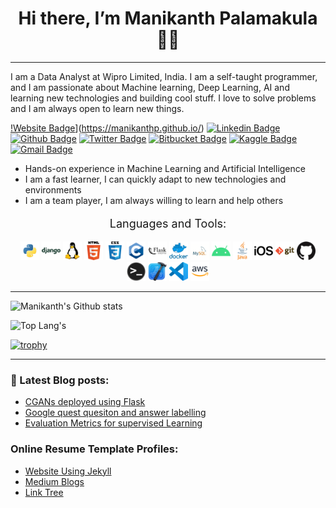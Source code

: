 <h1 align="center">Hi there, I’m Manikanth Palamakula 👨‍💻</h1>
<hr class="dashed">
<p>
I am a Data Analyst at Wipro Limited, India. I am a self-taught programmer, and I am passionate about Machine learning, Deep Learning, AI and learning new technologies and building cool stuff.
I love to solve problems and I am always open to learn new things.
</p>


[!Website Badge](https://img.shields.io/badge/website-000000?style=for-the-badge&logo=About.me&logoColor=white)](https://manikanthp.github.io/)
[![Linkedin Badge](https://img.shields.io/badge/-manikanthp-blue?style=flat-square&logo=Linkedin&logoColor=white&link=/https://www.linkedin.com/in/surya-teja-tadaka-36ba8814a/)](https://www.linkedin.com/in/manikanth123/)
[![Github Badge](https://img.shields.io/badge/-Github-blue?style=flat-square&logo=Github&logoColor=white&link=/https://github.com/manikanthp)](https://github.com/manikanthp)
[![Twitter Badge](https://img.shields.io/badge/-Twitter-blue?style=flat-square&logo=Twitter&logoColor=white&link=/https://twitter.com/manikanthgoud3)](https://twitter.com/manikanthgoud3)
[![Bitbucket Badge](https://img.shields.io/badge/-Bitbucket-blue?style=flat-square&logo=Bitbucket&logoColor=white&link=/https://bitbucket.org/manikanthp/)](https://bitbucket.org/manikanthp/)
[![Kaggle Badge](https://img.shields.io/badge/-kaggle-c14438?style=flat-square&logo=Kaggle&logoColor=white&link=https://www.kaggle.com/manikanthgoud)](https://www.kaggle.com/manikanthgoud)
[![Gmail Badge](https://img.shields.io/badge/-manikanthgoud123@gmail.com-c14438?style=flat-square&logo=Gmail&logoColor=white&link=mailto:manikanthgoud123@gmail.com)](mailto:manikanthgoud123@gmail.com)

- Hands-on experience in Machine Learning and Artificial Intelligence
- I am a fast learner, I can quickly adapt to new technologies and environments
- I am a team player, I am always willing to learn and help others

<p align="center" style="font-size:18px">Languages and Tools:</p>
<p align="center">
<img alt="python" height="30" src="https://raw.githubusercontent.com/github/explore/80688e429a7d4ef2fca1e82350fe8e3517d3494d/topics/python/python.png">
<img alt="django" height="30" src="https://raw.githubusercontent.com/github/explore/80688e429a7d4ef2fca1e82350fe8e3517d3494d/topics/django/django.png">
<img alt="linux" height="30" src="https://raw.githubusercontent.com/github/explore/80688e429a7d4ef2fca1e82350fe8e3517d3494d/topics/linux/linux.png">
<img alt="html" height="30" src="https://raw.githubusercontent.com/github/explore/80688e429a7d4ef2fca1e82350fe8e3517d3494d/topics/html/html.png">
<img alt="css" height="30" src="https://raw.githubusercontent.com/github/explore/80688e429a7d4ef2fca1e82350fe8e3517d3494d/topics/css/css.png">
<img alt="c" height="30" src="https://raw.githubusercontent.com/github/explore/80688e429a7d4ef2fca1e82350fe8e3517d3494d/topics/c/c.png">
<img alt="flask" height="30" src="https://raw.githubusercontent.com/github/explore/80688e429a7d4ef2fca1e82350fe8e3517d3494d/topics/flask/flask.png">
<img alt="docker" height="30" src="https://raw.githubusercontent.com/github/explore/80688e429a7d4ef2fca1e82350fe8e3517d3494d/topics/docker/docker.png">
<img alt="mysql" height="30" src="https://raw.githubusercontent.com/github/explore/80688e429a7d4ef2fca1e82350fe8e3517d3494d/topics/mysql/mysql.png">
<img alt="android" height="30" src="https://raw.githubusercontent.com/github/explore/80688e429a7d4ef2fca1e82350fe8e3517d3494d/topics/android/android.png" />
<img alt="Java" height="30" src="https://raw.githubusercontent.com/github/explore/80688e429a7d4ef2fca1e82350fe8e3517d3494d/topics/java/java.png" />
<img alt="iOS" height="30" src="https://raw.githubusercontent.com/github/explore/80688e429a7d4ef2fca1e82350fe8e3517d3494d/topics/ios/ios.png" />
<img alt="Git" height="30" src="https://raw.githubusercontent.com/github/explore/80688e429a7d4ef2fca1e82350fe8e3517d3494d/topics/git/git.png" />
<img alt="GitHub" height="30" src="https://raw.githubusercontent.com/github/explore/78df643247d429f6cc873026c0622819ad797942/topics/github/github.png" />
<img alt="Terminal" height="30" src="https://raw.githubusercontent.com/github/explore/80688e429a7d4ef2fca1e82350fe8e3517d3494d/topics/terminal/terminal.png" />
<img alt="XCode" height="30" src="https://raw.githubusercontent.com/github/explore/80688e429a7d4ef2fca1e82350fe8e3517d3494d/topics/xcode/xcode.png" />
<img alt="Visual Studio Code" height="30" src="https://raw.githubusercontent.com/github/explore/80688e429a7d4ef2fca1e82350fe8e3517d3494d/topics/visual-studio-code/visual-studio-code.png" />
<img alt="AWS" height="30" src="https://raw.githubusercontent.com/github/explore/80688e429a7d4ef2fca1e82350fe8e3517d3494d/topics/aws/aws.png" />
</p>
<hr class="dashed">

![Manikanth's Github stats](https://github-readme-stats.vercel.app/api?username=manikanthp&show_icons=true&theme=radical)

![Top Lang's](https://github-readme-stats.vercel.app/api/top-langs/?username=manikanthp&layout=compact&theme=radical)

[![trophy](https://github-profile-trophy.vercel.app/?username=manikanthp&theme=monokai&margin-w=15&margin-h=15&&no-frame=true&row=1)](https://github.com/manikanthp/github-profile-trophy)
<hr class="dashed">

### 📕 Latest Blog posts:
<!-- BLOG-POST-LIST:START -->
- [CGANs deployed using Flask](https://medium.datadriveninvestor.com/pix2pix-image-to-image-translation-with-a-conditional-gan-428878c40d3)
- [Google quest quesiton and answer labelling](https://manikanthgoud123.medium.com/google-quest-q-a-labeling-kaggle-competition-d205bea1e026)
- [Evaluation Metrics for supervised Learning](https://manikanthgoud123.medium.com/evaluation-metrics-for-supervised-learning-3f2c756666af)
<!-- BLOG-POST-LIST:END -->


### Online Resume Template Profiles:
<!-- RESUMES-LIST:START -->
- [Website Using Jekyll](https://manikanthp.github.io/)
- [Medium Blogs](https://manikanthgoud123.medium.com/)
- [Link Tree](https://linktr.ee/manikanthp)
